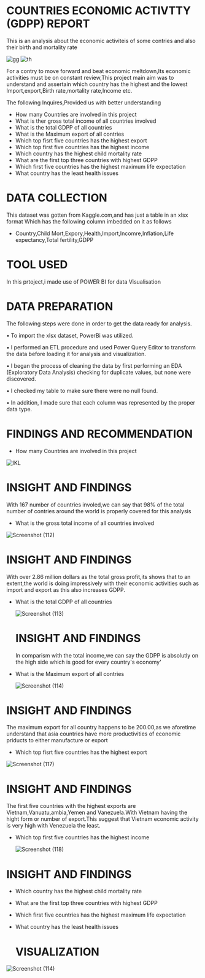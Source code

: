  # COUNTRIES ECONOMIC ACTIVTTY (GDPP) REPORT
This is an analysis about the economic activiteis of some contries and also their birth and mortality rate

![gg](https://github.com/Gfbeats/Gfbeats/assets/159473659/20db78ca-b373-4780-89f9-02c7bc918ead)
![th](https://github.com/Gfbeats/Gfbeats/assets/159473659/b601f98f-675f-4f82-b92f-7aaee388a83e)

For a contry to move forward and beat economic meltdown,Its economic activities must be on constant review,This project main aim was to understand and assertain which country has the highest and the lowest Import,export,Birth rate,mortality rate,Income etc.

The following Inquires,Provided us with better understanding
* How many Countries are involved in this project
* What is ther gross total income of all countries involved 
* What is the total GDPP of all countries
* What is the Maximum export of all contries
* Which top fisrt five countries has the highest export
* Which top first five countries has the highest income
* Which country has the highest child mortality rate
* What are the first top three countries with highest GDPP
* Which first five countries has the highest maximum life expectation
* What country has the least health issues

# DATA COLLECTION 
This dataset was gotten from Kaggle.com,and has just a table in an xlsx format Which has the following column imbedded on it as follows
* Country,Child Mort,Expory,Health,Import,Incomre,Inflation,Life expectancy,Total fertility,GDPP

# TOOL USED
In this prtoject,i made use of POWER BI for data Visualisation

# DATA PREPARATION
The following steps were done in order to get the data ready for analysis.

• To import the xlsx dataset, PowerBi was utilized.

• I performed an ETL procedure and used Power Query Editor to transform the data before loading it for analysis and visualization.

• I began the process of cleaning the data by first performing an EDA (Exploratory Data Analysis) checking for duplicate values, but none were discovered.

• I checked my table to make sure there were no null found.

• In addition, I made sure that each column was represented by the proper data type.

# FINDINGS AND RECOMMENDATION

* How many Countries are involved in this project

![IKL](https://github.com/Gfbeats/Gfbeats/assets/159473659/7c0cba2d-5158-4ef3-b300-aecd821a4250)

  # INSIGHT AND FINDINGS
  With 167 number of countries involed,we can say that 98% of the total number of contries around the world is properly covered for this analysis

* What is the gross total income of all countries involved
  
![Screenshot (112)](https://github.com/Gfbeats/Gfbeats/assets/159473659/496fdbb0-218a-48a3-b3c0-1ba6324aa395)

 # INSIGHT AND FINDINGS
 With over 2.86 million dollars as the total gross profit,its shows that to an extent,the world is doing impressively with their economic activities such as import and export as this also increases GDPP.
 
* What is the total GDPP of all countries

  ![Screenshot (113)](https://github.com/Gfbeats/Gfbeats/assets/159473659/f409a871-8798-41e9-bb59-1242b1c3f0d1)

  # INSIGHT AND FINDINGS
  In comparism with the total income,we can say the GDPP is absolutly on the high side which is good for every country's economy'

* What is the Maximum export of all contries

  ![Screenshot (114)](https://github.com/Gfbeats/Gfbeats/assets/159473659/0534917b-313a-4695-8eb7-630825f47ac2)

# INSIGHT AND FINDINGS
The maximum export for all country happens to be 200.00,as we aforetime understand that asia countries have more productivities of economic priducts to either manufacture or export 

* Which top fisrt five countries has the highest export
   
![Screenshot (117)](https://github.com/Gfbeats/Gfbeats/assets/159473659/78fcabb6-917e-49d9-9082-d252f22c21cf)


# INSIGHT AND FINDINGS
The first five countries with the highest exports are Vietnam,Vanuatu,ambia,Yemen and Vanezuela.With Vietnam having the hight form or number of export.This suggest that Vietnam economic activity is very high with Venezuela the least.

* Which top first five countries has the highest income

  ![Screenshot (118)](https://github.com/Gfbeats/Gfbeats/assets/159473659/afdbd63e-2243-47c3-b2ef-88eadef31c16)

# INSIGHT AND FINDINGS


* Which country has the highest child mortality rate
* What are the first top three countries with highest GDPP
* Which first five countries has the highest maximum life expectation
* What country has the least health issues

  # VISUALIZATION
![Screenshot (114)](https://github.com/Gfbeats/Gfbeats/assets/159473659/d6d438cf-0511-4fa3-8169-29071098664b)
